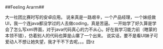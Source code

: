 ﻿##Feeling Ararm##
 
大一社团比赛时写的安卓应用。 
说来真是一路艰辛，一个产品经理，一个妹纸做UI，我一个连java都没学过的人去做coding，真是苦逼。 
一开始学了好久算是学会了怎么写xml界面，对于java代码真心的力不从心。好在我学习能力前（瞎蒙的本领不错），仿着别人的代码也算是山寨了一个出来。 
说实话，要不是看UI妹子可爱动人不想让她失望，我才干不下去呢。。。囧rz
